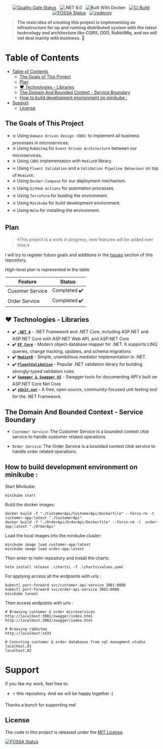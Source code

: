 <div align="center">

[![Quality Gate Status](https://sonarcloud.io/api/project_badges/measure?project=ozzShpigel_MicroserviceDemo&metric=alert_status)](https://sonarcloud.io/dashboard?id=ozzShpigel_MicroserviceDemo)
&nbsp;
![.NET 6.0](https://img.shields.io/badge/Version-.NET%206.0-informational?style=flat&logo=dotnet)
&nbsp;
![Built With Docker](https://img.shields.io/badge/Built_With-Docker-informational?style=flat&logo=docker) 
&nbsp;
[![CI Build](https://github.com/ozzshpigel/MicroserviceDemo/actions/workflows/ci.yaml/badge.svg)](https://github.com/ozzshpigel/MicroserviceDemo/actions/workflows/ci.yml)
&nbsp;
[![FOSSA Status](https://app.fossa.com/api/projects/custom%2B37012%2Fgithub.com%2FozzShpigel%2FMicroserviceDemo.svg?type=shield)](https://app.fossa.com/projects/custom%2B37012%2Fgithub.com%2FozzShpigel%2FMicroserviceDemo?ref=badge_shield)
&nbsp;
[![codecov](https://codecov.io/github/ozzShpigel/MicroserviceDemo/branch/codecov/graph/badge.svg?token=X1J2W85RC1)](https://codecov.io/github/ozzShpigel/MicroserviceDemo)

</div>

> **The main idea of creating this project is implementing an infrastructure for up and running distributed system with the latest technology and architecture like CQRS, DDD, RabbitMq, and we will not deal mainly with business.** 🚀

# Table of Contents

- [Table of Contents](#table-of-contents)
  - [The Goals of This Project](#the-goals-of-this-project)
  - [Plan](#plan)
  - [:heart: Technologies - Libraries](#heart-technologies---libraries)
  - [The Domain And Bounded Context - Service Boundary](#the-domain-and-bounded-context---service-boundary)
  - [How to build development environment on minikube :](#how-to-build-development-environment-on-minikube-)
- [Support](#support)
  - [License](#license)

## The Goals of This Project

- :sparkle: Using `Domain Driven Design (DDD)` to implement all business processes in microservices.
- :sparkle: Using `Rabbitmq` for `Event Driven Architecture` between our microservices.
- :sparkle: Using `CQRS` implementation with `MediatR` library.
- :sparkle: Using `Fluent Validation` and a `Validation Pipeline Behaviour` on top of `MediatR`.
- :sparkle: Using `Docker-Compose` for our deployment mechanism.
- :sparkle: Using `GitHub Actions` for automation processes.
- :sparkle: Using `Terraform` for buiding the environment.
- :sparkle: Using `Minikube` for build development environment.
- :sparkle: Using `Helm` for installing the environment.

## Plan

> 🌀This project is a work in progress, new features will be added over time.🌀

I will try to register future goals and additions in the [Issues](https://github.com/ozzshpigel/MicroserviceDemo/issues) section of this repository.

High-level plan is represented in the table

| Feature         | Status      |
| --------------- | ----------- |
| Cusomer Service | Completed ✔️ |
| Order Service   | Completed ✔️ |

## :heart: Technologies - Libraries

- ✔️ **[`.NET 6`](https://dotnet.microsoft.com/download)** - .NET Framework and .NET Core, including ASP.NET and ASP.NET Core
with ASP.NET Web API, and ASP.NET Core
- ✔️ **[`EF Core`](https://github.com/dotnet/efcore)** - Modern object-database mapper for .NET. It supports LINQ queries, change tracking, updates, and schema migrations
- ✔️ **[`MediatR`](https://github.com/jbogard/MediatR)** - Simple, unambitious mediator implementation in .NET.
- ✔️ **[`FluentValidation`](https://github.com/FluentValidation/FluentValidation)** - Popular .NET validation library for building strongly-typed validation rules
- ✔️ **[`Swagger & Swagger UI`](https://github.com/domaindrivendev/Swashbuckle.AspNetCore)** - Swagger tools for documenting API's built on ASP.NET Core
Net Core
- ✔️ **[`xUnit.net`](https://github.com/xunit/xunit)** - A free, open source, community-focused unit testing tool for the .NET Framework.

## The Domain And Bounded Context - Service Boundary

- `Customer Service`: The Customer Service is a bounded context `CRUD` service to handle customer related operations.

- `Order Service`: The Order Service is a bounded context `CRUD` service to handle order related operations.

## How to build development environment on minikube :

Start Minikube:

```
minikube start
```

Build the docker images:

```
docker build -f "./CustomerApi/CustomerApi/Dockerfile" --force-rm -t  customer-app:latest "./CustomerApi"
docker build -f "./OrderApi/OrderApi/Dockerfile" --force-rm -t  order-app:latest "./OrderApi"
```

Load the local images into the minikube cluster:

```
minikube image load customer-app:latest
minikube image load order-app:latest
```

Then enter to helm repository and install the charts:

```
helm install release .\charts\ -f .\charts\values.yaml
```

For applying access all the endpoints with urls :

```
kubectl port-forward svc/customer-api-service 3001:8080
kubectl port-forward svc/order-api-service 3002:8080
minikube tunnel
```

Then access endpoints with urls :

```
# Browsing customer & order microservices
http://localhost:3001/swagger/index.html
http://localhost:3002/swagger/index.html

# Browsing rabbitmq
http://localhost:1433

# Conncting customer & order databases from sql managment studio
localhost,81
localhost,82
```

# Support

If you like my work, feel free to:

- ⭐ this repository. And we will be happy together :)

Thanks a bunch for supporting me!

## License

The code in this project is released under the [MIT License](LICENSE).

[![FOSSA Status](https://app.fossa.com/api/projects/custom%2B37012%2Fgithub.com%2FozzShpigel%2FMicroserviceDemo.svg?type=large)](https://app.fossa.com/projects/custom%2B37012%2Fgithub.com%2FozzShpigel%2FMicroserviceDemo?ref=badge_large)